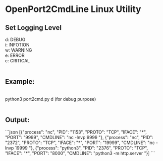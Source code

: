 <h1>OpenPort2CmdLine Linux Utility<br /></h1>

<h2>Set Logging Level<br /></h2>
  d: DEBUG<br />
  i: INFOTION<br />
  w: WARNING<br />
  e: ERROR<br />
  c: CRITICAL<br /><br />

<h2>Example:</h2><br />
  python3 port2cmd.py d (for debug purpose)<br /><br />

<h2>Output:</h2>
```json
[{"process": "nc", "PID": "1153", "PROTO": "TCP", "IFACE": "*", "PORT": "9999", "CMDLINE": "nc -lnvp 9999 "}, {"process": "nc", "PID": "2372", "PROTO": "TCP", "IFACE": "*", "PORT": "19999", "CMDLINE": "nc -lnvp 19999 "}, {"process": "python3", "PID": "2376", "PROTO": "TCP", "IFACE": "*", "PORT": "8000", "CMDLINE": "python3 -m http.server "}]
```
